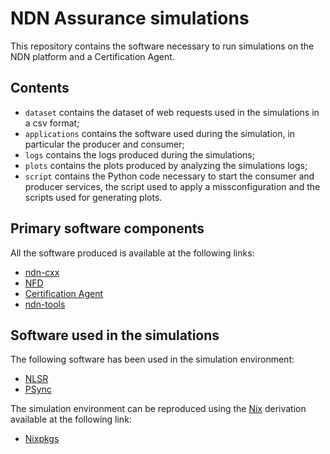 # NDN Assurance simulations

This repository contains the software necessary to run simulations on the NDN platform and a Certification Agent.

## Contents

- `dataset` contains the dataset of web requests used in the simulations in a csv format;
- `applications` contains the software used during the simulation, in particular the producer and consumer;
- `logs` contains the logs produced during the simulations;
- `plots` contains the plots produced by analyzing the simulations logs;
- `script` contains the Python code necessary to start the consumer and producer services, the script used to apply a missconfiguration and the scripts used for generating plots.

## Primary software components

All the software produced is available at the following links:

- [ndn-cxx](https://github.com/SESARLab/ndn-cxx/tree/paper-Security-Certification-Scheme)
- [NFD](https://github.com/SESARLab/NFD/tree/paper-Security-Certification-Scheme)
- [Certification Agent](https://github.com/SESARLab/ndn-certification-agent/tree/paper-Security-Certification-Scheme)
- [ndn-tools](https://github.com/SESARLab/ndn-tools/tree/paper-Security-Certification-Scheme)

## Software used in the simulations

The following software has been used in the simulation environment:

- [NLSR](https://github.com/SESARLab/NLSR/tree/paper-Security-Certification-Scheme)
- [PSync](https://github.com/SESARLab/psync/tree/paper-Security-Certification-Scheme)

The simulation environment can be reproduced using the [Nix](https://nixos.org/) derivation available at the following link:

- [Nixpkgs](https://github.com/SESARLab/ndn-assurance-nixpkgs/tree/paper-Security-Certification-Scheme)
